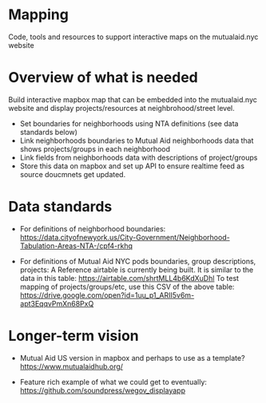 # Mapping
Code, tools and resources to support interactive maps on the mutualaid.nyc website

# Overview of what is needed
Build interactive mapbox map that can be embedded into the mutualaid.nyc website and display projects/resources at neighbrohood/street level.
- Set boundaries for neighborhoods using NTA definitions (see data standards below)
- Link neighborhoods boundaries to Mutual Aid neighborhoods data that shows projects/groups in each neighborhood
- Link fields from neighborhoods data with descriptions of project/groups
- Store this data on mapbox and set up API to ensure realtime feed as source doucmnets get updated.


# Data standards
- For definitions of neighborhood boundaries:
https://data.cityofnewyork.us/City-Government/Neighborhood-Tabulation-Areas-NTA-/cpf4-rkhq

- For definitions of Mutual Aid NYC pods boundaries, group descriptions, projects:
A Reference airtable is currently being built. It is similar to the data in this table:
https://airtable.com/shrtMLL4b6KdXuDhl
To test mapping of projects/groups/etc, use this CSV of the above table:
https://drive.google.com/open?id=1uu_p1_ARII5v6m-apt3EqqvPmXn68PxQ

# Longer-term vision
- Mutual Aid US version in mapbox and perhaps to use as a template? 
https://www.mutualaidhub.org/

- Feature rich example of what we could get to eventually:
https://github.com/soundpress/wegov_displayapp
